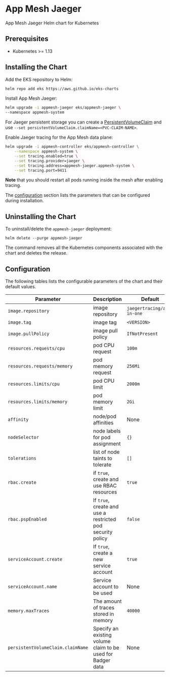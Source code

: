 # App Mesh Jaeger

App Mesh Jaeger Helm chart for Kubernetes

## Prerequisites

* Kubernetes >= 1.13

## Installing the Chart

Add the EKS repository to Helm:

```sh
helm repo add eks https://aws.github.io/eks-charts
```

Install App Mesh Jaeger:

```sh
helm upgrade -i appmesh-jaeger eks/appmesh-jaeger \
--namespace appmesh-system
```

For Jaeger persistent storage you can create a [PersistentVolumeClaim](https://kubernetes.io/docs/concepts/storage/persistent-volumes/#persistentvolumeclaims)
and use `--set persistentVolumeClaim.claimName=<PVC-CLAIM-NAME>`.

Enable Jaeger tracing for the App Mesh data plane:

```sh
helm upgrade -i appmesh-controller eks/appmesh-controller \
    --namespace appmesh-system \
    --set tracing.enabled=true \
    --set tracing.provider=jaeger \
    --set tracing.address=appmesh-jaeger.appmesh-system \
    --set tracing.port=9411
```

**Note** that you should restart all pods running inside the mesh after enabling tracing.

The [configuration](#configuration) section lists the parameters that can be configured during installation.

## Uninstalling the Chart

To uninstall/delete the `appmesh-jaeger` deployment:

```console
helm delete --purge appmesh-jaeger
```

The command removes all the Kubernetes components associated with the chart and deletes the release.

## Configuration

The following tables lists the configurable parameters of the chart and their default values.

Parameter | Description | Default
--- | --- | ---
`image.repository` | image repository | `jaegertracing/all-in-one`
`image.tag` | image tag | `<VERSION>`
`image.pullPolicy` | image pull policy | `IfNotPresent`
`resources.requests/cpu` | pod CPU request | `100m`
`resources.requests/memory` | pod memory request | `256Mi`
`resources.limits/cpu` | pod CPU limit | `2000m`
`resources.limits/memory` | pod memory limit | `2Gi`
`affinity` | node/pod affinities | None
`nodeSelector` | node labels for pod assignment | `{}`
`tolerations` | list of node taints to tolerate | `[]`
`rbac.create` | if `true`, create and use RBAC resources | `true`
`rbac.pspEnabled` | If `true`, create and use a restricted pod security policy | `false`
`serviceAccount.create` | If `true`, create a new service account | `true`
`serviceAccount.name` | Service account to be used | None
`memory.maxTraces` | The amount of traces stored in memory | `40000`
`persistentVolumeClaim.claimName` |  Specify an existing volume claim to be used for Badger data | None
